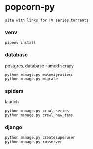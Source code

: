 # popcorn-py
`site with links for TV series torrents`

### venv
```
pipenv install
```

### database
postgres, database named scrapy
```
python manage.py makemigrations
python manage.py migrate
```

### spiders
launch 
```
python manage.py crawl_series
python manage.py crawl_new_tems
```

### django
```
python manage.py createsuperuser
python manage.py runserver
```
